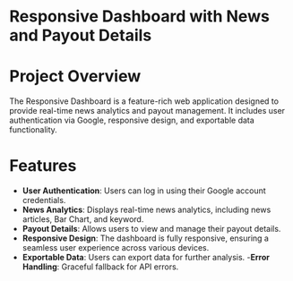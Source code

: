 # Responsive Dashboard with News and Payout Details

# Project Overview
The Responsive Dashboard is a feature-rich web application designed to provide real-time news analytics and payout management. It includes user authentication via Google, responsive design, and exportable data functionality.

# Features
- **User Authentication**: Users can log in using their Google account credentials.
- **News Analytics**: Displays real-time news analytics, including news articles, Bar Chart, and keyword.
- **Payout Details**: Allows users to view and manage their payout details.
- **Responsive Design**: The dashboard is fully responsive, ensuring a seamless user experience across various devices.
- **Exportable Data**: Users can export data for further analysis.
-**Error Handling**: Graceful fallback for API errors.